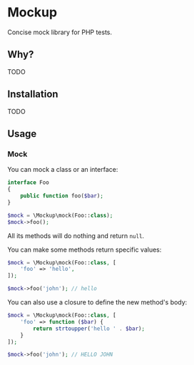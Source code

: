 # Mockup

Concise mock library for PHP tests.

## Why?

TODO

## Installation

TODO

## Usage

### Mock

You can mock a class or an interface:

```php
interface Foo
{
    public function foo($bar);
}

$mock = \Mockup\mock(Foo::class);
$mock->foo();
```

All its methods will do nothing and return `null`.

You can make some methods return specific values:

```php
$mock = \Mockup\mock(Foo::class, [
    'foo' => 'hello',
]);

$mock->foo('john'); // hello
```

You can also use a closure to define the new method's body:

```php
$mock = \Mockup\mock(Foo::class, [
    'foo' => function ($bar) {
        return strtoupper('hello ' . $bar);
    }
]);

$mock->foo('john'); // HELLO JOHN
```
